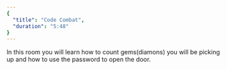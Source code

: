 ```yaml
---
{
  "title": "Code Combat",
  "duration": "5:48"
}
---
```


In this room you will learn how to count gems(diamons) you will be picking up and how to use the password to open the door.
